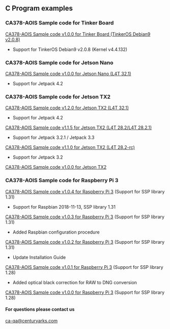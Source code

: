 ## C Program examples

### CA378-AOIS Sample code for Tinker Board

[CA378-AOIS Sample code v1.0.0 for Tinker Board (TinkerOS Debian9 v2.0.8)](https://github.com/centuryarks/Sample/releases/download/TINKER_v1.0.0_v4.4.132(Debian9_v2.0.8)/demo_v1.0.0_tinker.tar.gz)
- Support for TinkerOS Debian9 v2.0.8 (Kernel v4.4.132)

### CA378-AOIS Sample code for Jetson Nano

[CA378-AOIS Sample code v1.0.0 for Jetson Nano (L4T 32.1)](https://github.com/centuryarks/Sample/releases/download/JSNano_v1.0.0_L4T32.1(Jetpack4.2)/demo_v1.0.0_nano.tar.gz)
- Support for Jetpack 4.2

### CA378-AOIS Sample code for Jetson TX2

[CA378-AOIS Sample code v1.2.0 for Jetson TX2 (L4T 32.1)](https://github.com/centuryarks/Sample/releases/download/JSX2_v1.2.0(Jetpack4.2)/demo_v1.2.0_tx2.tar.gz)
- Support for Jetpack 4.2

[CA378-AOIS Sample code v1.1.5 for Jetson TX2 (L4T 28.2/L4T 28.2.1)](https://github.com/centuryarks/Sample/releases/download/JSX2_v1.1.5(Jetpack3.2.1%2FJetpack3.3)/demo_v1.1.5_tx2.tar.gz)
- Support for Jetpack 3.2.1 / Jetpack 3.3

[CA378-AOIS Sample code v1.1.0 for Jetson TX2 (L4T 28.2-rc)](https://github.com/centuryarks/Sample/releases/download/v1.1.0/demo_v1.1.0_tx2.tar.gz)
- Support for Jetpack 3.2

[CA378-AOIS Sample code v1.0.0 for Jetson TX2](https://github.com/centuryarks/Sample/releases/download/v1.0/demo_v1.0.0_tx2.tar.gz)

### CA378-AOIS Sample code for Raspberry Pi 3
[CA378-AOIS Sample code v1.0.4 for Raspberry Pi 3](https://github.com/centuryarks/Sample/releases/download/v1.0.4/demo_v1.0.4_pi3.tar.gz)
(Support for SSP library 1.31)
- Support for Raspbian 2018-11-13, SSP library 1.31

[CA378-AOIS Sample code v1.0.3 for Raspberry Pi 3](https://github.com/centuryarks/Sample/releases/download/v1.0.3/demo_v1.0.3_pi3.tar.gz)
(Support for SSP library 1.31)
- Added Raspbian configuration procedure

[CA378-AOIS Sample code v1.0.2 for Raspberry Pi 3](https://github.com/centuryarks/Sample/releases/download/v1.0.2/demo_v1.0.2_pi3.tar.gz)
(Support for SSP library 1.31)
- Update Installation Guide

[CA378-AOIS Sample code v1.0.1 for Raspberry Pi 3](https://github.com/centuryarks/Sample/releases/download/v1.0.1/demo_v1.0.1_pi3.tar.gz)
(Support for SSP library 1.28)
- Added optical black correction for RAW to DNG conversion

[CA378-AOIS Sample code v1.0.0 for Raspberry Pi 3](https://github.com/centuryarks/Sample/releases/download/v1.0/demo_v1.0.0_pi3.tar.gz)
(Support for SSP library 1.28)

#### For questions please contact us
ca-qa@centuryarks.com
